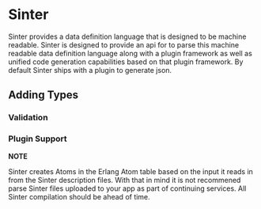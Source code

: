 Sinter
======

Sinter provides a data definition language that is designed to be
machine readable. Sinter is designed to provide an api for to parse
this machine readable data definition language along with a plugin
framework as well as unified code generation capabilities based on
that plugin framework. By default Sinter ships with a plugin to
generate json.

Adding Types
------------

### Validation

### Plugin Support

**NOTE**

  Sinter creates Atoms in the Erlang Atom table based on the input it
reads in from the Sinter description files. With that in mind it is
not recommened parse Sinter files uploaded to your app as part of
continuing services. All Sinter compilation should be ahead of time.
